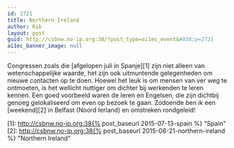 ```yaml
---
id: 2721
title: Northern Ireland
author: Rik
layout: post
guid: http://csbnw.no-ip.org:38/?post_type=ai1ec_event&#038;p=2721
ai1ec_banner_image: null
---
```

Congressen zoals die [afgelopen juli in Spanje][1] zijn niet alleen van wetenschappelijke waarde, het zijn ook uitmuntende gelegenheden om nieuwe contacten op te doen. Hoewel het leuk is om mensen van ver weg te ontmoeten, is het wellicht nuttiger om dichter bij werkenden te leren kennen. Een goed voorbeeld waren de Ieren en Engelsen, die zijn dichtbij genoeg gelokaliseerd om even op bezoek te gaan. Zodoende ben ik een [weekend][2] in Belfast (Noord Ierland) en omstreken rondgeleid!

 [1]: http://csbnw.no-ip.org:38{% post_baseurl 2015-07-13-spain %} "Spain"
 [2]: http://csbnw.no-ip.org:38{% post_baseurl 2015-08-21-northern-ireland %} "Northern Ireland"